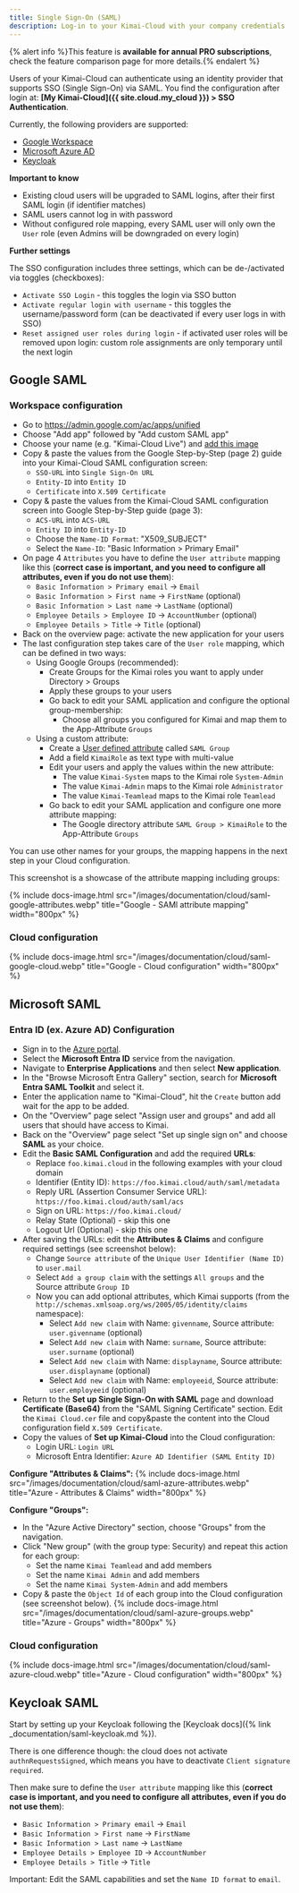```yaml
---
title: Single Sign-On (SAML)
description: Log-in to your Kimai-Cloud with your company credentials
---
```


{% alert info %}This feature is **available for annual PRO subscriptions**, check the feature comparison page for more details.{% endalert %}

Users of your Kimai-Cloud can authenticate using an identity provider that supports SSO (Single Sign-On) via SAML.
You find the configuration after login at: **[My Kimai-Cloud]({{ site.cloud.my_cloud }}) > SSO Authentication**.

Currently, the following providers are supported:

- [Google Workspace](#google-saml)
- [Microsoft Azure AD](#microsoft-saml)
- [Keycloak](#keycloak-saml)

**Important to know**

- Existing cloud users will be upgraded to SAML logins, after their first SAML login (if identifier matches)
- SAML users cannot log in with password
- Without configured role mapping, every SAML user will only own the `User` role (even Admins will be downgraded on every login)

**Further settings**

The SSO configuration includes three settings, which can be de-/activated via toggles (checkboxes):
- `Activate SSO Login` - this toggles the login via SSO button
- `Activate regular login with username` - this toggles the username/password form (can be deactivated if every user logs in with SSO)
- `Reset assigned user roles during login` - if activated user roles will be removed upon login: custom role assignments are only temporary until the next login

## <span id="google-saml"></span> Google SAML

### <span id="google-workspace"></span> Workspace configuration

- Go to https://admin.google.com/ac/apps/unified
- Choose "Add app" followed by "Add custom SAML app"
- Choose your name (e.g. "Kimai-Cloud Live") and [add this image](https://raw.githubusercontent.com/kimai/images/master/logo-transparent-cloud.png)
- Copy & paste the values from the Google Step-by-Step (page 2) guide into your Kimai-Cloud SAML configuration screen:
    - `SSO-URL` into `Single Sign-On URL`
    - `Entity-ID` into `Entity ID`
    - `Certificate` into `X.509 Certificate`
- Copy & paste the values from the Kimai-Cloud SAML configuration screen into Google Step-by-Step guide (page 3):
    - `ACS-URL` into `ACS-URL`
    - `Entity ID` into `Entity-ID`
    - Choose the `Name-ID Format`: "X509_SUBJECT"
    - Select the `Name-ID`: "Basic Information > Primary Email"
- On page 4 `Attributes` you have to define the `User attribute` mapping like this (**correct case is important, and you need to configure all attributes, even if you do not use them**):
    - `Basic Information > Primary email` → `Email`
    - `Basic Information > First name` → `FirstName` (optional)
    - `Basic Information > Last name` → `LastName` (optional)
    - `Employee Details > Employee ID` → `AccountNumber` (optional)
    - `Employee Details > Title` → `Title` (optional)
- Back on the overview page: activate the new application for your users
- The last configuration step takes care of the `User role` mapping, which can be defined in two ways:
    - Using Google Groups (recommended):
        - Create Groups for the Kimai roles you want to apply under Directory > Groups
        - Apply these groups to your users
        - Go back to edit your SAML application and configure the optional group-membership:
            - Choose all groups you configured for Kimai and map them to the App-Attribute `Groups`
    - Using a custom attribute:
        - Create a [User defined attribute](https://admin.google.com/ac/customschema) called `SAML Group`
        - Add a field `KimaiRole` as text type with multi-value
        - Edit your users and apply the values within the new attribute:
            - The value `Kimai-System` maps to the Kimai role `System-Admin`
            - The value `Kimai-Admin` maps to the Kimai role `Administrator`
            - The value `Kimai-Teamlead` maps to the Kimai role `Teamlead`
        - Go back to edit your SAML application and configure one more attribute mapping:
            - The Google directory attribute `SAML Group > KimaiRole` to the App-Attribute `Groups`

You can use other names for your groups, the mapping happens in the next step in your Cloud configuration.

This screenshot is a showcase of the attribute mapping including groups:

{% include docs-image.html src="/images/documentation/cloud/saml-google-attributes.webp" title="Google - SAMl attribute mapping" width="800px" %}

### <span id="google-cloud"></span> Cloud configuration

{% include docs-image.html src="/images/documentation/cloud/saml-google-cloud.webp" title="Google - Cloud configuration" width="800px" %}

## <span id="microsoft-saml"></span> Microsoft SAML

### <span id="microsoft-azure"></span> Entra ID (ex. Azure AD) Configuration

- Sign in to the [Azure portal](https://portal.azure.com/).
- Select the **Microsoft Entra ID** service from the navigation.
- Navigate to **Enterprise Applications** and then select **New application**.
- In the "Browse Microsoft Entra Gallery" section, search for **Microsoft Entra SAML Toolkit** and select it.
- Enter the application name to "Kimai-Cloud", hit the `Create` button add wait for the app to be added.
- On the "Overview" page select "Assign user and groups" and add all users that should have access to Kimai.
- Back on the "Overview" page select "Set up single sign on" and choose **SAML** as your choice.
- Edit the **Basic SAML Configuration** and add the required **URLs**:
    - Replace `foo.kimai.cloud` in the following examples with your cloud domain
    - Identifier (Entity ID): `https://foo.kimai.cloud/auth/saml/metadata`
    - Reply URL (Assertion Consumer Service URL): `https://foo.kimai.cloud/auth/saml/acs`
    - Sign on URL: `https://foo.kimai.cloud/`
    - Relay State (Optional) - skip this one
    - Logout Url (Optional) - skip this one
- After saving the URLs: edit the **Attributes & Claims** and configure required settings (see screenshot below):
    - Change `Source attribute` of the `Unique User Identifier (Name ID)` to `user.mail`
    - Select `Add a group claim` with the settings `All groups` and the Source attribute `Group ID`
    - Now you can add optional attributes, which Kimai supports (from the `http://schemas.xmlsoap.org/ws/2005/05/identity/claims` namespace): 
      - Select `Add new claim` with Name: `givenname`, Source attribute: `user.givenname` (optional)
      - Select `Add new claim` with Name: `surname`, Source attribute: `user.surname` (optional)
      - Select `Add new claim` with Name: `displayname`, Source attribute: `user.displayname` (optional)
      - Select `Add new claim` with Name: `employeeid`, Source attribute: `user.employeeid` (optional)
- Return to the **Set up Single Sign-On with SAML** page and download **Certificate (Base64)** from the "SAML Signing Certificate" section. Edit the `Kimai Cloud.cer` file and copy&paste the content into the Cloud configuration field `X.509 Certificate`.
- Copy the values of **Set up Kimai-Cloud** into the Cloud configuration:
    - Login URL: `Login URL`
    - Microsoft Entra Identifier: `Azure AD Identifier (SAML Entity ID)`

**Configure "Attributes & Claims":**
{% include docs-image.html src="/images/documentation/cloud/saml-azure-attributes.webp" title="Azure - Attributes & Claims" width="800px" %}

**Configure "Groups":**
- In the "Azure Active Directory" section, choose "Groups" from the navigation.
- Click "New group" (with the group type: Security) and repeat this action for each group:
    - Set the name `Kimai Teamlead` and add members
    - Set the name `Kimai Admin` and add members
    - Set the name `Kimai System-Admin` and add members
- Copy & paste the `Object Id` of each group into the Cloud configuration (see screenshot below).
  {% include docs-image.html src="/images/documentation/cloud/saml-azure-groups.webp" title="Azure - Groups" width="800px" %}

### <span id="microsoft-cloud"></span> Cloud configuration

{% include docs-image.html src="/images/documentation/cloud/saml-azure-cloud.webp" title="Azure - Cloud configuration" width="800px" %}

## <span id="keycloak-saml"></span> Keycloak SAML

Start by setting up your Keycloak following the [Keycloak docs]({% link _documentation/saml-keycloak.md %}). 

There is one difference though: the cloud does not activate `authnRequestsSigned`, which means you have to deactivate `Client signature required`. 

Then make sure to define the `User attribute` mapping like this (**correct case is important, and you need to configure all attributes, even if you do not use them**):

- `Basic Information > Primary email` → `Email`
- `Basic Information > First name` → `FirstName`
- `Basic Information > Last name` → `LastName`
- `Employee Details > Employee ID` → `AccountNumber`
- `Employee Details > Title` → `Title`

Important: Edit the SAML capabilities and set the `Name ID format` to `email`. 
